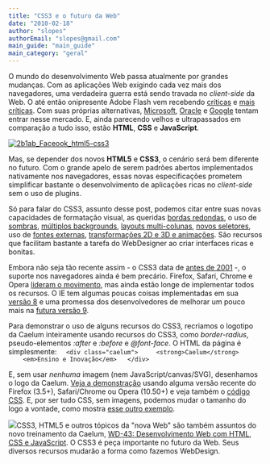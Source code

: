 ```yaml
---
title: "CSS3 e o futuro da Web"
date: "2010-02-18"
author: "slopes"
authorEmail: "slopes@gmail.com"
main_guide: "main_guide"
main_category: "geral"
---
```


O mundo do desenvolvimento Web passa atualmente por grandes mudanças. Com as aplicações Web exigindo cada vez mais dos navegadores, uma verdadeira guerra está sendo travada no _client-side_ da Web. O até então onipresente Adobe Flash vem recebendo [críticas](http://www.informationweek.com/blog/main/archives/2008/03/jobs_flash_not.html "Steve Jobs fala que Adobe é preguiçosa") e [mais](http://blog.mozilla.com/blog/2010/01/27/firefox-for-maemo-rc3-available-now/ "Mozilla desabilita suporte a Flash no Nokia N900") [críticas](http://ln.hixie.ch/?start=1265967771&count=1 "Adobe sabota votação do HTML5"). Com suas próprias alternativas, [Microsoft](http://silverlight.net/ "Silverlight"), [Oracle](http://www.infoq.com/br/news/2010/02/javafx-continua-ativo "JavaFX") e [Google](http://code.google.com/apis/o3d/ "O3D") tentam entrar nesse mercado. E, ainda parecendo velhos e ultrapassados em comparação a tudo isso, estão **HTML**, **CSS** e **JavaScript**.

[![](https://blog.caelum.com.br/wp-content/uploads/2010/02/2b1ab_Faceook_html5-css3-300x205.jpg "2b1ab_Faceook_html5-css3")](https://blog.caelum.com.br/wp-content/uploads/2010/02/2b1ab_Faceook_html5-css3.jpeg)

Mas, se depender dos novos **HTML5** e **CSS3**, o cenário será bem diferente no futuro. Com o grande apelo de serem padrões abertos implementados nativamente nos navegadores, essas novas especificações prometem simplificar bastante o desenvolvimento de aplicações ricas no _client-side_ sem o uso de plugins.

Só para falar do CSS3, assunto desse post, podemos citar entre suas novas capacidades de formatação visual, as queridas [bordas redondas](http://www.css3.info/preview/rounded-border/), o uso de [sombras](http://www.css3.info/preview/text-shadow/), [múltiplos backgrounds](http://www.css3.info/preview/multiple-backgrounds/), [layouts multi-colunas](http://www.css3.info/preview/multi-column-layout/), [novos seletores](http://www.css3.info/preview/attribute-selectors/), uso de [fontes externas](http://www.css3.info/preview/web-fonts-with-font-face/), [transformações 2D e 3D e animações](http://www.the-art-of-web.com/css/css-animation/). São recursos que facilitam bastante a tarefa do WebDesigner ao criar interfaces ricas e bonitas.

Embora não seja tão recente assim - o CSS3 data de [antes de 2001](http://www.w3.org/TR/css3-roadmap/ "CSS3 Roadmap") -, o suporte nos navegadores ainda é bem precário. Firefox, Safari, Chrome e Opera [lideram o movimento](http://www.quirksmode.org/css/contents.html "Suporte CSS nos navegadores"), mas ainda estão longe de implementar todos os recursos. O IE tem algumas poucas coisas implementadas em sua [versão 8](http://www.css3.info/css3-features-in-ie8/) e uma promessa dos desenvolvedores de melhorar um pouco mais na [futura versão 9](http://blogs.msdn.com/ie/archive/2009/11/18/an-early-look-at-ie9-for-developers.aspx).

Para demonstrar o uso de alguns recursos do CSS3, recriamos o logotipo da Caelum inteiramente usando recursos do CSS3, como _border-radius_, pseudo-elementos _:after_ e _:before_ e _@font-face_. O HTML da página é simplesmente: `  <div class="caelum">     <strong>Caelum</strong>     <em>Ensino e Inovação</em>   </div>`

E, sem usar _nenhuma_ imagem (nem JavaScript/canvas/SVG), desenhamos o logo da Caelum. [Veja a demonstração](http://sergiolopes.github.com/css3-experimentos/logo-caelum-css3/caelum-css3.html "Logo da Caelum com CSS3 puro") usando alguma versão recente do Firefox (3.5+), Safari/Chrome ou Opera (10.50+) e veja também o [código CSS](http://github.com/sergiolopes/css3-experimentos/blob/gh-pages/logo-caelum-css3/estilo.css). E, por ser tudo CSS, sem imagens, podemos mudar o tamanho do logo a vontade, como mostra [esse outro exemplo](http://sergiolopes.github.com/css3-experimentos/logo-caelum-css3/caelum-css3-tamanhos.html).

![](http://www.caelum.com.br/imagens/cursos/wd43-icon.gif)CSS3, HTML5 e outros tópicos da "nova Web" são também assuntos do novo treinamento da Caelum, [WD-43: Desenvolvimento Web com HTML, CSS e JavaScript](http://www.caelum.com.br/curso/wd-43-desenvolvimento-web-html-css-javascript/). O CSS3 é peça importante no futuro da Web. Seus diversos recursos mudarão a forma como fazemos WebDesign.
